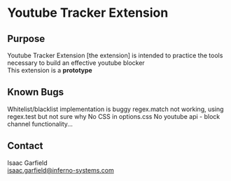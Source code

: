 # Youtube Tracker Extension
## Purpose
Youtube Tracker Extension [the extension] is intended to practice the tools necessary to build an effective youtube blocker\
This extension is a __prototype__

## Known Bugs
Whitelist/blacklist implementation is buggy
regex.match not working, using regex.test but not sure why
No CSS in options.css
No youtube api - block channel functionality...

## Contact
Isaac Garfield\
isaac.garfield@inferno-systems.com